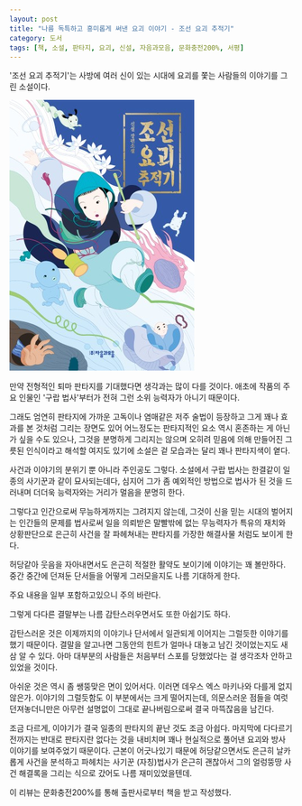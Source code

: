 ```yaml
---
layout: post
title: "나름 독특하고 흥미롭게 써낸 요괴 이야기 - 조선 요괴 추적기"
category: 도서
tags: [책, 소설, 판타지, 요괴, 신설, 자음과모음, 문화충전200%, 서평]
---
```


'조선 요괴 추적기'는
사방에 여러 신이 있는 시대에 요괴를 쫓는 사람들의 이야기를 그린 소설이다.

![표지](/images/joseon-monster-tracing-record-book-h480.jpg)

만약 전형적인 퇴마 판타지를 기대했다면 생각과는 많이 다를 것이다.
애초에 작품의 주요 인물인 '구랍 법사'부터가 전혀 그런 소위 능력자가 아니기 때문이다.

그래도 엄연히 판타지에 가까운 고독이나 염매같은 저주 술법이 등장하고
그게 꽤나 효과를 본 것처럼 그리는 장면도 있어
어느정도는 판타지적인 요소 역시 혼존하는 게 아닌가 싶을 수도 있으나,
그것을 분명하게 그리지는 않으며
오히려 믿음에 의해 만들어진 그릇된 인식이라고 해석할 여지도 있기에
소설은 겉 모습과는 달리 꽤나 판타지색이 옅다.

사건과 이야기의 분위기 뿐 아니라 주인공도 그렇다.
소설에서 구랍 법사는 한결같이 일종의 사기꾼과 같이 묘사되는데다,
심지어 그가 좀 예외적인 방법으로 법사가 된 것을 드러내며
더더욱 능력자와는 거리가 멀음을 분명히 한다.

그렇다고 인간으로써 무능하게까지는 그려지지 않는데,
그것이 신을 믿는 시대의 벌어지는 인간들의 문제를
법사로써 일을 의뢰받은 말빨밖에 없는 무능력자가
특유의 재치와 상황판단으로 은근히 사건을 잘 파헤쳐내는
판타지를 가장한 해결사물 처럼도 보이게 한다.

허당같아 웃음을 자아내면서도 은근히 적절한 활약도 보이기에 이야기는 꽤 볼만하다.
중간 중간에 던져둔 단서들을 어떻게 그러모을지도 나름 기대하게 한다.



<div class="im im-warning">
주요 내용을 일부 포함하고있으니 주의 바란다.
</div>



그렇게 다다른 결말부는 나름 감탄스러우면서도 또한 아쉽기도 하다.

감탄스러운 것은 이제까지의 이야기나 단서에서 일관되게 이어지는 그럴듯한 이야기를 했기 때문이다.
결말을 알고나면 그동안의 힌트가 얼마나 대놓고 남긴 것이었는지도 새삼 알 수 있다.
아마 대부분의 사람들은 처음부터 스포를 당했었다는 걸 생각조차 안하고 있었을 것이다.
<!--
띠지에 대놓고 정체가 외계인이라고 밝혀놨다.
-->

아쉬운 것은 역시 좀 쌩뚱맞은 면이 있어서다.
이러면 데우스 엑스 마키나와 다를게 없지 않은가.
이야기의 그럴듯함도 이 부분에서는 크게 떨어지는데,
의문스러운 점들을 여럿 던져놓더니만은 아무런 설명없이 그대로 끝나버림으로써 결국 마뜩잖음을 남긴다.

<!--
만약 돌아가기위해 새로운 비행선을 만들고, 그를 위한 연료를 모으는 것뿐이었다면 인간들에게 개입할 이유가 없다.
특히 아기 사건이 그렇다.
대체 아기 엄마에게 신뢰를 주면서까지 아기의 DNA와 그로부터 만들어낸 아이를 얻은 이유가 뭐냐.
종자가 필요해서 그런거라면, 기왕의 종자 DNA를 쓰면 그만이다.

만약, 인간들에게 개입한 것이 선의에 의한 것이었다면 그렇게 베타적이고 공격적인 건 말이 안된다.
어쩔 수 없었다고 하기엔 너무 적극적이고 지나친 대응이다.

애초에 외계인이 인간들에게 간섭을 하면서 이야기기 사직됐지만,
그건 사실 외계인에게 있어서도 전혀 불필요한 일이었다.
이건 이후 이야기의 그럴듯함도 크게 떨어뜨린다.
-->

조금 다르게, 이야기가 결국 일종의 판타지의 끝난 것도 조금 아쉽다.
마지막에 다다르기 전까지는 반대로 판타지란 없다는 것을 내비치며
꽤나 현실적으로 풀어낸 요괴와 방사 이야기를 보여주었기 때문이다.
근본이 어긋나있기 때문에 허당같으면서도
은근히 날카롭게 사건을 분석하고 파헤치는 사기꾼 (자칭)법사가 은근히 괜찮아서
그의 얼렁뚱땅 사건 해결록을 그리는 식으로 갔어도 나름 재미있었을텐데.



<div class="im im-info">
이 리뷰는 문화충전200%를 통해 출판사로부터 책을 받고 작성했다.
</div>

